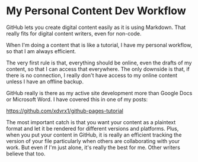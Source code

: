 # My Personal Content Dev Workflow
GitHub lets you create digital content
easily as it is using Markdown. That 
really fits for digital content writers,
even for non-code.

When I'm doing a content that is like
a tutorial, I have my personal 
workflow, so that I am always efficient.

The very first rule is that, everything
should be online, even the drafts of 
my content, so that I can access that
everywhere. The only downside is that,
if there is no connection, I really 
don't have access to my online content
unless I have an offline backup.

GitHub really is there as my active
site development more than Google Docs
or Microsoft Word. I have covered
this in one of my posts:

<https://github.com/xdvrx1/github-pages-tutorial>

The most important catch is that
you want your content as a plaintext 
format and let it be rendered for
different versions and platforms.
Plus, when you put your content in 
GitHub, it is really an efficient
tracking the version of your file
particularly when others
are collaborating with your work.
But even if I'm just alone, it's 
really the best for me. Other
writers believe that too.
